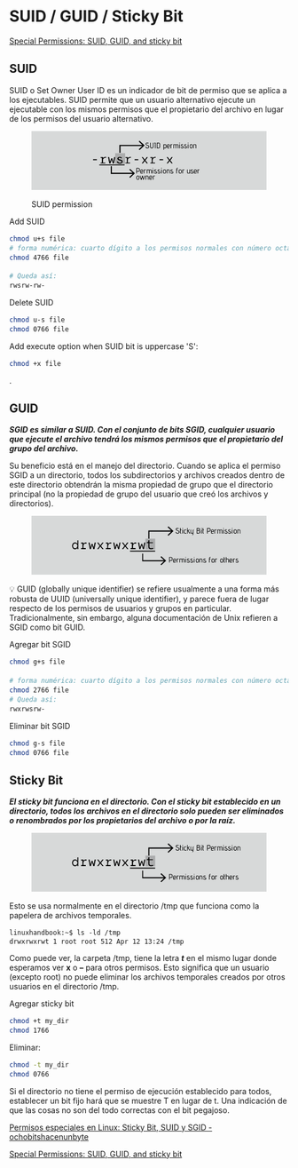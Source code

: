 # SUID / GUID / Sticky Bit

[Special Permissions: SUID, GUID, and sticky bit](https://linuxhint.com/special-permissions-suid-guid-sticky-bit/)

## SUID

SUID o Set Owner User ID es un indicador de bit de permiso que se aplica a los ejecutables. SUID permite que un usuario alternativo ejecute un ejecutable con los mismos permisos que el propietario del archivo en lugar de los permisos del usuario alternativo.

<figure><img src="../../.gitbook/assets/image (1).png" alt=""><figcaption><p>SUID permission</p></figcaption></figure>



Add SUID

```bash
chmod u+s file
# forma numérica: cuarto dígito a los permisos normales con número octal siempre 4.
chmod 4766 file

# Queda así:
rwsrw-rw-
```

Delete SUID

```bash
chmod u-s file
chmod 0766 file
```

Add execute option when SUID bit is uppercase 'S':

```bash
chmod +x file
```

.

## GUID

_**SGID es similar a SUID. Con el conjunto de bits SGID, cualquier usuario que ejecute el archivo tendrá los mismos permisos que el propietario del grupo del archivo.**_

Su beneficio está en el manejo del directorio. Cuando se aplica el permiso SGID a un directorio, todos los subdirectorios y archivos creados dentro de este directorio obtendrán la misma propiedad de grupo que el directorio principal (no la propiedad de grupo del usuario que creó los archivos y directorios).

<figure><img src="../../.gitbook/assets/image (5).png" alt=""><figcaption></figcaption></figure>

💡 GUID (globally unique identifier) se refiere usualmente a una forma más robusta de UUID (universally unique identifier), y parece fuera de lugar respecto de los permisos de usuarios y grupos en particular. Tradicionalmente, sin embargo, alguna documentación de Unix refieren a SGID como bit GUID.

Agregar bit SGID

```bash
chmod g+s file

# forma numérica: cuarto dígito a los permisos normales con número octal siempre 2.
chmod 2766 file 
# Queda así:
rwxrwsrw-
```

Eliminar bit SGID

```bash
chmod g-s file
chmod 0766 file
```



## Sticky Bit

_**El sticky bit funciona en el directorio. Con el sticky bit establecido en un directorio, todos los archivos en el directorio solo pueden ser eliminados o renombrados por los propietarios del archivo o por la raíz.**_

<figure><img src="../../.gitbook/assets/image (4).png" alt=""><figcaption></figcaption></figure>

Esto se usa normalmente en el directorio /tmp que funciona como la papelera de archivos temporales.

```
linuxhandbook:~$ ls -ld /tmp
drwxrwxrwt 1 root root 512 Apr 12 13:24 /tmp
```

Como puede ver, la carpeta /tmp, tiene la letra _**t**_ en el mismo lugar donde esperamos ver **x** o **–** para otros permisos. Esto significa que un usuario (excepto root) no puede eliminar los archivos temporales creados por otros usuarios en el directorio /tmp.

Agregar sticky bit

```bash
chmod +t my_dir
chmod 1766
```

Eliminar:

```bash
chmod -t my_dir
chmod 0766
```

Si el directorio no tiene el permiso de ejecución establecido para todos, establecer un bit fijo hará que se muestre T en lugar de t. Una indicación de que las cosas no son del todo correctas con el bit pegajoso.

[Permisos especiales en Linux: Sticky Bit, SUID y SGID - ochobitshacenunbyte](https://www.ochobitshacenunbyte.com/2019/06/17/permisos-especiales-en-linux-sticky-bit-suid-y-sgid/)

[Special Permissions: SUID, GUID, and sticky bit](https://linuxhint.com/special-permissions-suid-guid-sticky-bit/)



